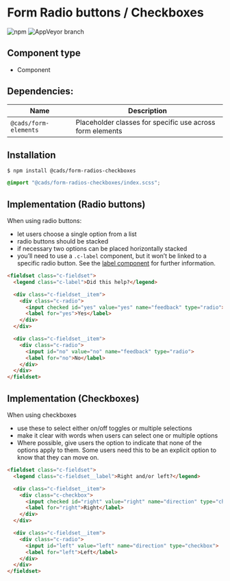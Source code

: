 # Form Radio buttons / Checkboxes

![npm](https://img.shields.io/npm/v/:package.svg)
![AppVeyor branch](https://img.shields.io/appveyor/ci/:user/:repo/:branch.svg)

## Component type

- Component

## Dependencies:

| Name                  | Description                                               |
| --------------------- | --------------------------------------------------------- |
| `@cads/form-elements` | Placeholder classes for specific use across form elements |

## Installation

```
$ npm install @cads/form-radios-checkboxes
```

```scss
@import "@cads/form-radios-checkboxes/index.scss";
```

## Implementation (Radio buttons)

When using radio buttons:

- let users choose a single option from a list
- radio buttons should be stacked
- if necessary two options can be placed horizontally stacked
- you’ll need to use a `.c-label` component, but it won’t be linked to a specific radio button. See the [label component]() for further information.

<!-- prettier-ignore-start -->
```html
<fieldset class="c-fieldset">
  <legend class="c-label">Did this help?</legend>

  <div class="c-fieldset__item">
    <div class="c-radio">
      <input checked id="yes" value="yes" name="feedback" type="radio">
      <label for="yes">Yes</label>
    </div>
  </div>

  <div class="c-fieldset__item">
    <div class="c-radio">
      <input id="no" value="no" name="feedback" type="radio">
      <label for="no">No</label>
    </div>
  </div>
</fieldset>
```
<!-- prettier-ignore-end -->

## Implementation (Checkboxes)

When using checkboxes

- use these to select either on/off toggles or multiple selections
- make it clear with words when users can select one or multiple options
- Where possible, give users the option to indicate that none of the options apply to them. Some users need this to be an explicit option to know that they can move on.

<!-- prettier-ignore-start -->
```html
<fieldset class="c-fieldset">
  <legend class="c-fieldset__label">Right and/or left?</legend>

  <div class="c-fieldset__item">
    <div class="c-checkbox">
      <input checked id="right" value="right" name="direction" type="checkbox">
      <label for="right">Right</label>
    </div>
  </div>

  <div class="c-fieldset__item">
    <div class="c-radio">
      <input id="left" value="left" name="direction" type="checkbox">
      <label for="left">Left</label>
    </div>
  </div>
</fieldset>
```
<!-- prettier-ignore-end -->
